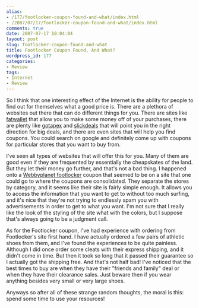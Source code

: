 ```yaml
---
alias:
- /177/footlocker-coupon-found-and-what/index.html
- /2007/07/17/footlocker-coupon-found-and-what/index.html
comments: true
date: 2007-07-17 10:04:04
layout: post
slug: footlocker-coupon-found-and-what
title: Footlocker Coupon Found, And What?
wordpress_id: 177
categories:
- Review
tags:
- Internet
- Review
---
```


So I think that one interesting effect of the Internet is the ability for people to find out for themselves what a good price is.  There are a plethora of websites out there that can do different things for you.  There are sites like [fatwallet](http://www.fatwallet.com) that allow you to make some money off of your purchases, there are plenty like [gotapex](http://www.gotapex.com) and [slickdeals](http://www.slickdeals.net) that will point you in the right direction for big deals, and there are even sites that will help you find coupons.  You could search on google and definitely come up with coupons for particular stores that you want to buy from.  

I've seen all types of websites that will offer this for you.  Many of them are good even if they are frequented by essentially the cheapskates of the land.  But they let their money go further, and that's not a bad thing.  I happened onto a [Webbyplanet footlocker](http://www.webbyplanet.com/deals/coupon-footlocker/) coupon that seemed to be on a site that one could go to where the coupons are consolidated.  They separate the stores by category, and it seems like their site is fairly simple enough.  It allows you to access the information that you want to get to without too much surfing, and it's nice that they're not trying to endlessly spam you with advertisements in order to get to what you want.  I'm not sure that I really like the look of the styling of the site what with the colors, but I suppose that's always going to be a judgment call.

As for the Footlocker coupon, I've had experience with ordering from Footlocker's site first hand.  I have actually ordered a few pairs of athletic shoes from them, and I've found the experiences to be quite painless.  Although I did once order some cleats with their express shipping, and it didn't come in time.  But then it took so long that it passed their guarantee so I actually got the shipping free.  And that's not half bad!  I've noticed that the best times to buy are when they have their "friends and family" deal or when they have their clearance sales.  Just beware then if you wear anything besides very small or very large shoes.

Anyways so after all of these strange random thoughts, the moral is this: spend some time to use your resources!
